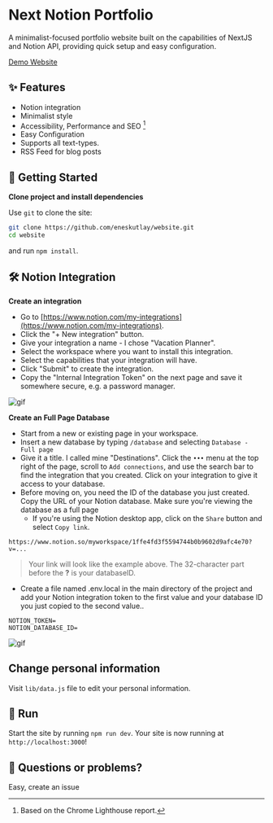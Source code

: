 
# Next Notion Portfolio

A minimalist-focused portfolio website built on the capabilities of NextJS and Notion API, providing quick setup and easy configuration.

[Demo Website](https://next-notion-portfolio-brown.vercel.app/)

## ✨ Features

- Notion integration
- Minimalist style
- Accessibility, Performance and SEO [^1]
- Easy Configuration
- Supports all text-types.
- RSS Feed for blog posts


## 🚀 Getting Started

**Clone project and install dependencies**

Use `git` to clone the site:
```bash
git clone https://github.com/eneskutlay/website.git
cd website
```
and run `npm install`.


## 🛠️ Notion Integration 

**Create an integration**

-   Go to [https://www.notion.com/my-integrations](https://www.notion.com/my-integrations).
-   Click the "+ New integration" button.
-   Give your integration a name - I chose "Vacation Planner".
-   Select the workspace where you want to install this integration.
-   Select the capabilities that your integration will have.
-   Click "Submit" to create the integration.
-   Copy the "Internal Integration Token" on the next page and save it somewhere secure, e.g. a password manager.

![gif](https://files.readme.io/2ec137d-093ad49-create-integration.gif)

**Create an Full Page Database**

- Start from a new or existing page in your workspace.
- Insert a new database by typing `/database` and selecting `Database - Full page`
- Give it a title. I called mine "Destinations". Click the `•••` menu at the top right of the page, scroll to `Add connections`, and use the search bar to find the integration that you created. Click on your integration to give it access to your database.
- Before moving on, you need the ID of the database you just created.  
Copy the URL of your Notion database. Make sure you're viewing the database as a full page
	- If you're using the Notion desktop app, click on the `Share` button and select `Copy link`.

`https://www.notion.so/myworkspace/1ffe4fd3f5594744b0b9602d9afc4e70?v=...`

> Your link will look like the example above. The 32-character part before the **?** is your databaseID.

- Create a file named .env.local in the main directory of the project and add your Notion integration token to the first value and your database ID you just copied to the second value..
```env
NOTION_TOKEN=
NOTION_DATABASE_ID=
```

![gif](https://files.readme.io/3e5cb5b-share-database-with-integration.gif)

## Change personal information
Visit `lib/data.js` file to edit your personal information.


## 🏃 Run

Start the site by running `npm run dev`.
Your site is now running at `http://localhost:3000`!


## 🤔 Questions or problems?

Easy, create an issue



[^1]: Based on the Chrome Lighthouse report.






